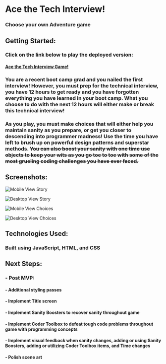 # Ace the Tech Interview!

### Choose your own Adventure game

## Getting Started:

### Click on the link below to play the deployed version:

#### [Ace the Tech Interview Game!](https://ace-the-tech-interview-game.netlify.app/)
### You are a recent boot camp grad and you nailed the first interview! However, you must prep for the technical interview, you have 12 hours to get ready and you have forgotten everything you have learned in your boot camp. What you choose to do with the next 12 hours will either make or break this technical interview!

### As you play, you must make choices that will either help you maintain sanity as you prepare, or get you closer to descending into programmer madness! Use the time you have left to brush up on powerful design patterns and superstar methods. ~~You can also boost your sanity with one time use objects to keep your wits as you go toe to toe with some of the most grueling coding challenges you have ever faced.~~

## Screenshots:

![Mobile View Story](images/MobileViewStory.png)

![Desktop View Story](images/DesktopViewStory.png)

![Mobile View Choices](images/MobileViewChoices.png)

![Desktop View Choices](images/DesktopViewChoices.png)

## Technologies Used:

### Built using JavaScript, HTML, and CSS

## Next Steps:

### - Post MVP:
####    - Additional styling passes
####    - Implement Title screen
####    - Implement Sanity Boosters to recover sanity throughout game
####    - Implement Coder Toolbox to defeat tough code problems throughout game with programming concepts
####    - Implement visual feedback when sanity changes, adding or using Sanity Boosters, adding or utilizing Coder Toolbox items, and Time changes
####    - Polish scene art
